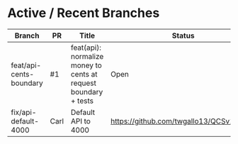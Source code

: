 # Active / Recent Branches

| Branch | PR | Title | Status | Notes |
|--------|----|-------|--------|-------|
| feat/api-cents-boundary | #1 | feat(api): normalize money to cents at request boundary + tests | Open | Adds money normalization helpers, endpoint normalization, integration test |
| fix/api-default-4000 | Carl | Default API to 4000 | https://github.com/twgallo13/QCSv1/pull/6 | Merged | 2025-09-28 |
